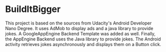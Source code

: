 # BuildItBigger
This project is based on the sources from Udacity's Android Developer Nano Degree. It uses AdMob to display ads and a java library to provide jokes. A GoogleAppEngine Backend Template was added as well. Finally, the AppEngine Backend uses the Java library to provide jokes. The Android activity retrieves jokes asynchronously and displays them on a Button click.
